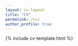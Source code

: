 ```yaml
---
layout: cv-layout
title: "CV"
permalink: /cv/
author_profile: true
---
```


{% include cv-template.html %}
